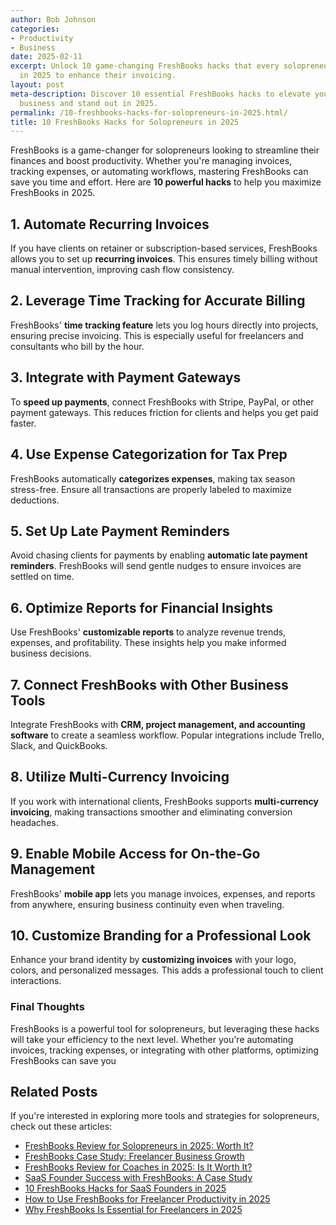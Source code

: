 ```yaml
---
author: Bob Johnson
categories:
- Productivity
- Business
date: 2025-02-11
excerpt: Unlock 10 game-changing FreshBooks hacks that every solopreneur should know
  in 2025 to enhance their invoicing.
layout: post
meta-description: Discover 10 essential FreshBooks hacks to elevate your solopreneur
  business and stand out in 2025.
permalink: /10-freshbooks-hacks-for-solopreneurs-in-2025.html/
title: 10 FreshBooks Hacks for Solopreneurs in 2025
---
```


FreshBooks is a game-changer for solopreneurs looking to streamline their finances and boost productivity. Whether you're managing invoices, tracking expenses, or automating workflows, mastering FreshBooks can save you time and effort. Here are **10 powerful hacks** to help you maximize FreshBooks in 2025.

## 1. Automate Recurring Invoices
If you have clients on retainer or subscription-based services, FreshBooks allows you to set up **recurring invoices**. This ensures timely billing without manual intervention, improving cash flow consistency.

## 2. Leverage Time Tracking for Accurate Billing
FreshBooks' **time tracking feature** lets you log hours directly into projects, ensuring precise invoicing. This is especially useful for freelancers and consultants who bill by the hour.

## 3. Integrate with Payment Gateways
To **speed up payments**, connect FreshBooks with Stripe, PayPal, or other payment gateways. This reduces friction for clients and helps you get paid faster.

## 4. Use Expense Categorization for Tax Prep
FreshBooks automatically **categorizes expenses**, making tax season stress-free. Ensure all transactions are properly labeled to maximize deductions.

## 5. Set Up Late Payment Reminders
Avoid chasing clients for payments by enabling **automatic late payment reminders**. FreshBooks will send gentle nudges to ensure invoices are settled on time.

## 6. Optimize Reports for Financial Insights
Use FreshBooks' **customizable reports** to analyze revenue trends, expenses, and profitability. These insights help you make informed business decisions.

## 7. Connect FreshBooks with Other Business Tools
Integrate FreshBooks with **CRM, project management, and accounting software** to create a seamless workflow. Popular integrations include Trello, Slack, and QuickBooks.

## 8. Utilize Multi-Currency Invoicing
If you work with international clients, FreshBooks supports **multi-currency invoicing**, making transactions smoother and eliminating conversion headaches.

## 9. Enable Mobile Access for On-the-Go Management
FreshBooks' **mobile app** lets you manage invoices, expenses, and reports from anywhere, ensuring business continuity even when traveling.

## 10. Customize Branding for a Professional Look
Enhance your brand identity by **customizing invoices** with your logo, colors, and personalized messages. This adds a professional touch to client interactions.

### Final Thoughts
FreshBooks is a powerful tool for solopreneurs, but leveraging these hacks will take your efficiency to the next level. Whether you're automating invoices, tracking expenses, or integrating with other platforms, optimizing FreshBooks can save you

## Related Posts
If you're interested in exploring more tools and strategies for solopreneurs, check out these articles:
- [FreshBooks Review for Solopreneurs in 2025: Worth It?](/freshbooks-review-for-solopreneurs-in-2025-worth-it.html/)
- [FreshBooks Case Study: Freelancer Business Growth](/freshbooks-case-study-freelancer-business-growth.html/)
- [FreshBooks Review for Coaches in 2025: Is It Worth It?](/freshbooks-review-for-coaches-in-2025-is-it-worth-it.html/)
- [SaaS Founder Success with FreshBooks: A Case Study](/saas-founder-success-with-freshbooks-a-case-study.html/)
- [10 FreshBooks Hacks for SaaS Founders in 2025](/10-freshbooks-hacks-for-saas-founders-in-2025.html/)
- [How to Use FreshBooks for Freelancer Productivity in 2025](/how-to-use-freshbooks-for-freelancer-productivity-in-2025.html/)
- [Why FreshBooks Is Essential for Freelancers in 2025](/why-freshbooks-is-essential-for-freelancers-in-2025.html/)
